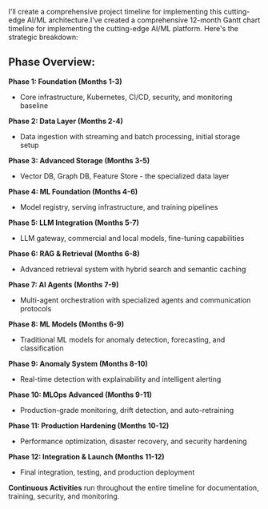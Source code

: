 I'll create a comprehensive project timeline for implementing this cutting-edge AI/ML architecture.I've created a comprehensive 12-month Gantt chart timeline for implementing the cutting-edge AI/ML platform. Here's the strategic breakdown:

## **Phase Overview:**

**Phase 1: Foundation (Months 1-3)**
- Core infrastructure, Kubernetes, CI/CD, security, and monitoring baseline

**Phase 2: Data Layer (Months 2-4)**
- Data ingestion with streaming and batch processing, initial storage setup

**Phase 3: Advanced Storage (Months 3-5)**
- Vector DB, Graph DB, Feature Store - the specialized data layer

**Phase 4: ML Foundation (Months 4-6)**
- Model registry, serving infrastructure, and training pipelines

**Phase 5: LLM Integration (Months 5-7)**
- LLM gateway, commercial and local models, fine-tuning capabilities

**Phase 6: RAG & Retrieval (Months 6-8)**
- Advanced retrieval system with hybrid search and semantic caching

**Phase 7: AI Agents (Months 7-9)**
- Multi-agent orchestration with specialized agents and communication protocols

**Phase 8: ML Models (Months 6-9)**
- Traditional ML models for anomaly detection, forecasting, and classification

**Phase 9: Anomaly System (Months 8-10)**
- Real-time detection with explainability and intelligent alerting

**Phase 10: MLOps Advanced (Months 9-11)**
- Production-grade monitoring, drift detection, and auto-retraining

**Phase 11: Production Hardening (Months 10-12)**
- Performance optimization, disaster recovery, and security hardening

**Phase 12: Integration & Launch (Months 11-12)**
- Final integration, testing, and production deployment

**Continuous Activities** run throughout the entire timeline for documentation, training, security, and monitoring.



